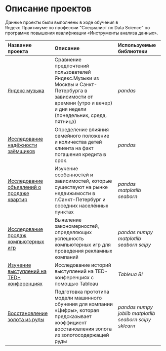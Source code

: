 # Описание проектов

Данные проекты были выполнены в ходе обучения в Яндекс.Практикуме по профессии "Специалист по Data Science" по программе повышения квалификации 
«Инструменты анализа данных».

| Название проекта                                                                               | Описание                                                                                                                                                           | Используемые библиотеки                                                         | 
|:-----------------------------------------------------------------------------------------------|:-------------------------------------------------------------------------------------------------------------------------------------------------------------------|:--------------------------------------------------------------------------------|
| [Яндекс музыка](Проект1_Яндекс_музыка)                                                         | Сравнение предпочтений пользователей Яндекс.Музыки из Москвы и Санкт-Петербурга в зависимости от времени (утро и вечер) и дня недели (понедельник, среда, пятница) | *pandas*                                                                        |
| [Исследование надёжности заёмщиков](Проект2_Исследование_надёжности_заёмщиков)                 | Определение влияния семейного положение и количества детей клиента на факт погашения кредита в срок.                                                               | *pandas*                                                                        |
| [Исследование объявлений о продаже квартир](Проект3_Исследование_объявлений_о_продаже_квартир) | Изучение особенностей и зависимостей, которые существуют на рынке недвижимости в г.Санкт-Петербург и соседних населённых пунктах                                   | *pandas matplotlib seaborn*                                                     |
| [Исследование продаж компьютерных игр](Проект4_Исследование_продаж_компьютерных_игр)           | Выявление закономерностей, определяющих успешность компьютерных игр для проведения рекламных компаний                                                              | *pandas numpy matplotlib seaborn scipy*                                         |
| [Изучение выступлений на TED-конференциях](Проект5_Изучение_выступлений_на_TED-конференциях)   | Исследование историй выступлений на TED-конференциях с помощью Tableau                                                                                             | *Tableua BI*                                                                    |
| [Восстановление золота из руды](Проект6_Восстановление_золота_из_руды)                         | Подготовка прототипа модели машинного обучения для компании «Цифры», которая предсказывает коэффициент восстановления золота из золотосодержащей руды              | *pandas numpy joblib matplotlib seaborn scipy sklearn*                          |

